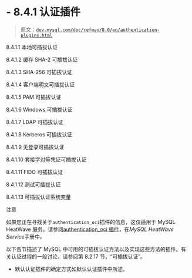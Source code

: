 # -   8.4.1 认证插件

> 原文：[`dev.mysql.com/doc/refman/8.0/en/authentication-plugins.html`](https://dev.mysql.com/doc/refman/8.0/en/authentication-plugins.html)

8.4.1.1 本地可插拔认证

8.4.1.2 缓存 SHA-2 可插拔认证

8.4.1.3 SHA-256 可插拔认证

8.4.1.4 客户端明文可插拔认证

8.4.1.5 PAM 可插拔认证

8.4.1.6 Windows 可插拔认证

8.4.1.7 LDAP 可插拔认证

8.4.1.8 Kerberos 可插拔认证

8.4.1.9 无登录可插拔认证

8.4.1.10 套接字对等凭证可插拔认证

8.4.1.11 FIDO 可插拔认证

8.4.1.12 测试可插拔认证

8.4.1.13 可插拔认证系统变量

注意

如果您正在寻找关于`authentication_oci`插件的信息，这仅适用于 MySQL HeatWave 服务。请参阅[authentication_oci 插件](https://docs.oracle.com/en-us/iaas/mysql-database/doc/connecting-db-system.html#MYAAS-GUID-232CA959-1FDD-4AA8-A77D-0A551C881C09)，在*MySQL HeatWave Service*手册中。

以下各节描述了 MySQL 中可用的可插拔认证方法以及实现这些方法的插件。有关认证过程的一般讨论，请参阅第 8.2.17 节，“可插拔认证”。

-   默认认证插件的确定方式如默认认证插件中所述。

